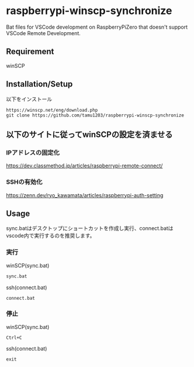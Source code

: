 # raspberrypi-winscp-synchronize
Bat files for VSCode development on RaspberryPiZero that doesn't support VSCode Remote Development.

## Requirement
winSCP

## Installation/Setup
以下をインストール
```
https://winscp.net/eng/download.php
git clone https://github.com/tamu1203/raspberrypi-winscp-synchronize
```
## 以下のサイトに従ってwinSCPの設定を済ませる  
### IPアドレスの固定化
https://dev.classmethod.jp/articles/raspberrypi-remote-connect/
### SSHの有効化
https://zenn.dev/ryo_kawamata/articles/raspberrypi-auth-setting

## Usage
sync.batはデスクトップにショートカットを作成し実行、connect.batはvscode内で実行するのを推奨します。

### 実行
winSCP(sync.bat)
```cmd
sync.bat
```
ssh(connect.bat)
```ssh
connect.bat
```
### 停止
winSCP(sync.bat)
```WinSCP
Ctrl+C
```
ssh(connect.bat)
```ssh
exit
```
